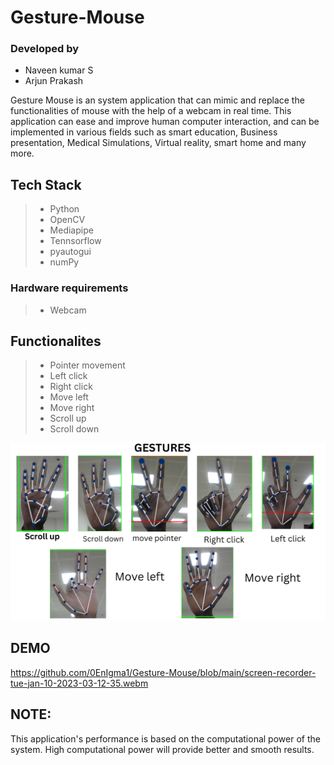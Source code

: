 # Gesture-Mouse

### Developed by

- Naveen kumar S
- Arjun Prakash

Gesture Mouse is an system application that can mimic and replace the functionalities of mouse with the help of a webcam in real time. This application can ease and improve human computer interaction, and can be implemented in various fields such as smart education, Business presentation, Medical Simulations, Virtual reality, smart home and many more. 

## Tech Stack

>- Python
>- OpenCV
>- Mediapipe
>- Tennsorflow
>- pyautogui
>- numPy

### Hardware requirements

>- Webcam

## Functionalites

>- Pointer movement
>- Left click
>- Right click
>- Move left
>- Move right
>- Scroll up
>- Scroll down

<p align = "center">
<img src = "https://github.com/0EnIgma1/Gesture-Mouse/blob/main/GESTURES.png", width = "600">
</p>

## DEMO

https://github.com/0EnIgma1/Gesture-Mouse/blob/main/screen-recorder-tue-jan-10-2023-03-12-35.webm

## NOTE:

This application's performance is based on the computational power of the system. High computational power will provide better and smooth results.
